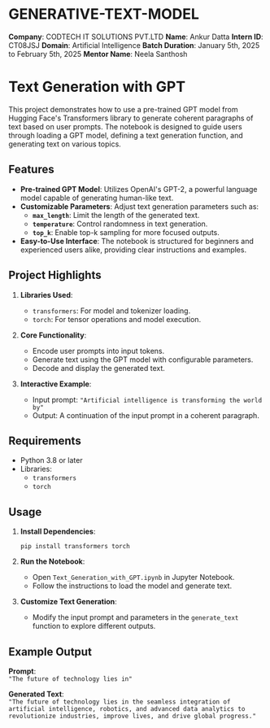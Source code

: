# GENERATIVE-TEXT-MODEL
**Company**: CODTECH IT SOLUTIONS PVT.LTD
**Name**: Ankur Datta
**Intern ID**: CT08JSJ
**Domain**: Artificial Intelligence
**Batch Duration**: January 5th, 2025 to February 5th, 2025
**Mentor Name**: Neela Santhosh 

# Text Generation with GPT

This project demonstrates how to use a pre-trained GPT model from Hugging Face's Transformers library to generate coherent paragraphs of text based on user prompts. The notebook is designed to guide users through loading a GPT model, defining a text generation function, and generating text on various topics.

## Features

- **Pre-trained GPT Model**: Utilizes OpenAI's GPT-2, a powerful language model capable of generating human-like text.
- **Customizable Parameters**: Adjust text generation parameters such as:
  - **`max_length`**: Limit the length of the generated text.
  - **`temperature`**: Control randomness in text generation.
  - **`top_k`**: Enable top-k sampling for more focused outputs.
- **Easy-to-Use Interface**: The notebook is structured for beginners and experienced users alike, providing clear instructions and examples.

## Project Highlights

1. **Libraries Used**: 
   - `transformers`: For model and tokenizer loading.
   - `torch`: For tensor operations and model execution.

2. **Core Functionality**:
   - Encode user prompts into input tokens.
   - Generate text using the GPT model with configurable parameters.
   - Decode and display the generated text.

3. **Interactive Example**:
   - Input prompt: `"Artificial intelligence is transforming the world by"`
   - Output: A continuation of the input prompt in a coherent paragraph.

## Requirements

- Python 3.8 or later
- Libraries:
  - `transformers`
  - `torch`

## Usage

1. **Install Dependencies**:
   ```
   pip install transformers torch
   ```

2. **Run the Notebook**:
   - Open `Text_Generation_with_GPT.ipynb` in Jupyter Notebook.
   - Follow the instructions to load the model and generate text.

3. **Customize Text Generation**:
   - Modify the input prompt and parameters in the `generate_text` function to explore different outputs.

## Example Output

**Prompt**:  
`"The future of technology lies in"`

**Generated Text**:  
`"The future of technology lies in the seamless integration of artificial intelligence, robotics, and advanced data analytics to revolutionize industries, improve lives, and drive global progress."`
